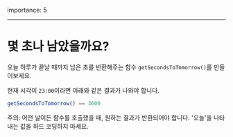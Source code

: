 importance: 5

---

# 몇 초나 남았을까요?

오늘 하루가 끝날 때까지 남은 초를 반환해주는 함수 `getSecondsToTomorrow()`를 만들어보세요. 

현재 시각이 `23:00`이라면 아래와 같은 결과가 나와야 합니다.

```js
getSecondsToTomorrow() == 3600
```

주의: 어떤 날이든 함수를 호출했을 때, 원하는 결과가 반환되어야 합니다. '오늘'을 나타내는 값을 하드 코딩하지 마세요.  
